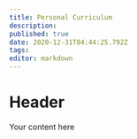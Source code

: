 ```yaml
---
title: Personal Curriculum
description: 
published: true
date: 2020-12-31T04:44:25.792Z
tags: 
editor: markdown
---
```


# Header
Your content here